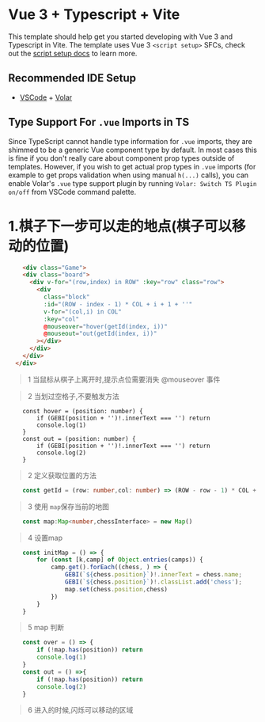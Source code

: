 # Vue 3 + Typescript + Vite

This template should help get you started developing with Vue 3 and Typescript in Vite. The template uses Vue 3 `<script setup>` SFCs, check out the [script setup docs](https://v3.vuejs.org/api/sfc-script-setup.html#sfc-script-setup) to learn more.

## Recommended IDE Setup

- [VSCode](https://code.visualstudio.com/) + [Volar](https://marketplace.visualstudio.com/items?itemName=johnsoncodehk.volar)

## Type Support For `.vue` Imports in TS

Since TypeScript cannot handle type information for `.vue` imports, they are shimmed to be a generic Vue component type by default. In most cases this is fine if you don't really care about component prop types outside of templates. However, if you wish to get actual prop types in `.vue` imports (for example to get props validation when using manual `h(...)` calls), you can enable Volar's `.vue` type support plugin by running `Volar: Switch TS Plugin on/off` from VSCode command palette.


# 1.棋子下一步可以走的地点(棋子可以移动的位置)


```html
	<div class="Game">
    <div class="board">
      <div v-for="(row,index) in ROW" :key="row" class="row">
        <div
          class="block"
          :id="(ROW - index - 1) * COL + i + 1 + ''"
          v-for="(col,i) in COL"
          :key="col"
          @mouseover="hover(getId(index, i))"
          @mouseout="out(getId(index, i))"
        ></div>
      </div>
    </div>
  </div>
```

>1 当鼠标从棋子上离开时,提示点位需要消失 @mouseover 事件

>2 当划过空格子,不要触发方法
```tsx
	const hover = (position: number) {
		if (GEBI(position + '')!.innerText === '') return
		console.log(1)
	}
	const out = (position: number) {
		if (GEBI(position + '')!.innerText === '') return
		console.log(2)
	}
```

> 2 定义获取位置的方法

```ts
	const getId = (row: number,col: number) => (ROW - row - 1) * COL + col + 1
```

> 3 使用 `map`保存当前的地图

```ts
	const map:Map<number,chessInterface> = new Map()
```

>4 设置map
```ts
	const initMap = () => {
		for (const [k,camp] of Object.entries(camps)) {
			camp.get().forEach((chess, ) => {
				GEBI(`${chess.position}`)!.innerText = chess.name;
				GEBI(`${chess.position}`)!.classList.add('chess');
				map.set(chess.position,chess)
			})
		}
	}
```

>5 map 判断

```ts
	const over = () => {
		if (!map.has(position)) return
		console.log(1)
	}
	const out = () =>{
		if (!map.has(position)) return
		console.log(2)
	}
```

>6 进入的时候,闪烁可以移动的区域

```ts

```